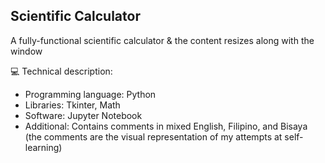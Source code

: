## Scientific Calculator
A fully-functional scientific calculator & the content resizes along with the window

💻 Technical description:
- Programming language: Python
- Libraries: Tkinter, Math
- Software: Jupyter Notebook
- Additional: Contains comments in mixed English, Filipino, and Bisaya (the comments are the visual representation of my attempts at self-learning)
